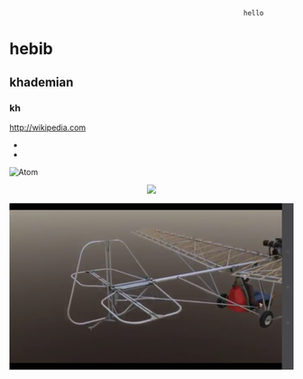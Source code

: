                                                               hello


# hebib


## khademian
 
### kh 

http://wikipedia.com



*
*                                                                                                  
 ![Atom](https://user-images.githubusercontent.com/378023/49132477-f4b77680-f31f-11e8-8357-ac6491761c6c.png)

 
<p align="center">
  <img src="http://i.imgur.com/0SXZ90y.gif"></p>
<p align="center">
                                                                 
                                                                 


![Atom Screenshot](https://raw.githubusercontent.com/hebibkhademian/glayd/master/Screenshot_2017-11-06-14-20-20.png)

